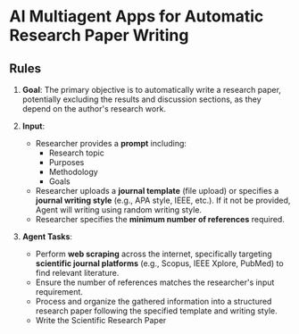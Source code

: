 # AI Multiagent Apps for Automatic Research Paper Writing

## Rules

1. **Goal**: The primary objective is to automatically write a research paper, potentially excluding the results and discussion sections, as they depend on the author's research work.

2. **Input**:
   - Researcher provides a **prompt** including:
     - Research topic
     - Purposes
     - Methodology
     - Goals
   - Researcher uploads a **journal template** (file upload) or specifies a **journal writing style** (e.g., APA style, IEEE, etc.). If it not be provided, Agent will writing using random writing style. 
   - Researcher specifies the **minimum number of references** required.

3. **Agent Tasks**:
   - Perform **web scraping** across the internet, specifically targeting **scientific journal platforms** (e.g., Scopus, IEEE Xplore, PubMed) to find relevant literature.
   - Ensure the number of references matches the researcher's input requirement.
   - Process and organize the gathered information into a structured research paper following the specified template and writing style.
   - Write the Scientific Research Paper
